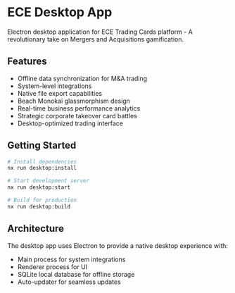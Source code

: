 # ECE Desktop App

Electron desktop application for ECE Trading Cards platform - A revolutionary take on Mergers and Acquisitions gamification.

## Features

- Offline data synchronization for M&A trading
- System-level integrations
- Native file export capabilities
- Beach Monokai glassmorphism design
- Real-time business performance analytics
- Strategic corporate takeover card battles
- Desktop-optimized trading interface

## Getting Started

```bash
# Install dependencies
nx run desktop:install

# Start development server
nx run desktop:start

# Build for production
nx run desktop:build
```

## Architecture

The desktop app uses Electron to provide a native desktop experience with:

- Main process for system integrations
- Renderer process for UI
- SQLite local database for offline storage
- Auto-updater for seamless updates
